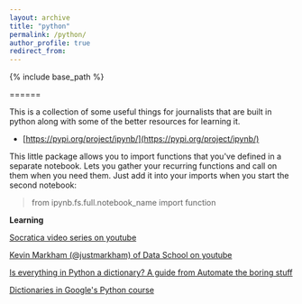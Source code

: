 ```yaml
---
layout: archive
title: "python"
permalink: /python/
author_profile: true
redirect_from:
---
```


{% include base_path %}

======

This is a collection of some useful things for journalists that are built in python along with some of the better resources for learning it.

* [https://pypi.org/project/ipynb/](https://pypi.org/project/ipynb/)

This little package allows you to import functions that you've defined in a separate notebook. Lets you gather your recurring functions and call
on them when you need them. Just add it into your imports when you start the second notebook:

> from ipynb.fs.full.notebook_name import function

**Learning**

[Socratica video series on youtube](https://www.youtube.com/channel/UCW6TXMZ5Pq6yL6_k5NZ2e0Q)

[Kevin Markham (@justmarkham) of Data School on youtube](https://www.youtube.com/user/dataschool/playlists)

[Is everything in Python a dictionary? A guide from Automate the boring stuff](https://automatetheboringstuff.com/2e/chapter5/)

[Dictionaries in Google's Python course](https://www.youtube.com/watch?v=haycL41dAhg)
